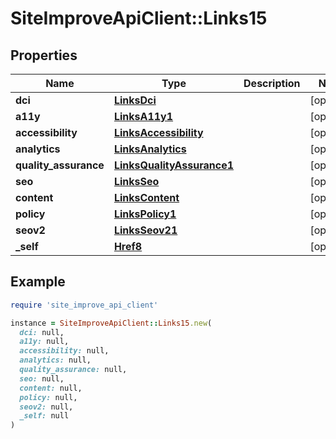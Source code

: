 # SiteImproveApiClient::Links15

## Properties

| Name | Type | Description | Notes |
| ---- | ---- | ----------- | ----- |
| **dci** | [**LinksDci**](LinksDci.md) |  | [optional] |
| **a11y** | [**LinksA11y1**](LinksA11y1.md) |  | [optional] |
| **accessibility** | [**LinksAccessibility**](LinksAccessibility.md) |  | [optional] |
| **analytics** | [**LinksAnalytics**](LinksAnalytics.md) |  | [optional] |
| **quality_assurance** | [**LinksQualityAssurance1**](LinksQualityAssurance1.md) |  | [optional] |
| **seo** | [**LinksSeo**](LinksSeo.md) |  | [optional] |
| **content** | [**LinksContent**](LinksContent.md) |  | [optional] |
| **policy** | [**LinksPolicy1**](LinksPolicy1.md) |  | [optional] |
| **seov2** | [**LinksSeov21**](LinksSeov21.md) |  | [optional] |
| **_self** | [**Href8**](Href8.md) |  | [optional] |

## Example

```ruby
require 'site_improve_api_client'

instance = SiteImproveApiClient::Links15.new(
  dci: null,
  a11y: null,
  accessibility: null,
  analytics: null,
  quality_assurance: null,
  seo: null,
  content: null,
  policy: null,
  seov2: null,
  _self: null
)
```

